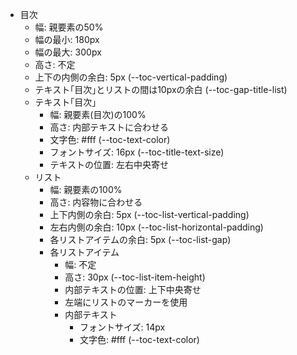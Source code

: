- 目次
    - 幅: 親要素の50%
    - 幅の最小: 180px
    - 幅の最大: 300px
    - 高さ: 不定
    - 上下の内側の余白: 5px (--toc-vertical-padding)
    - テキスト｢目次｣とリストの間は10pxの余白 (--toc-gap-title-list)
    - テキスト｢目次｣
        - 幅: 親要素(目次)の100%
        - 高さ: 内部テキストに合わせる
        - 文字色: #fff (--toc-text-color)
        - フォントサイズ: 16px (--toc-title-text-size)
        - テキストの位置: 左右中央寄せ
    - リスト
        - 幅: 親要素の100%
        - 高さ: 内容物に合わせる
        - 上下内側の余白: 5px (--toc-list-vertical-padding)
        - 左右内側の余白: 10px (--toc-list-horizontal-padding)
        - 各リストアイテムの余白: 5px (--toc-list-gap)
        - 各リストアイテム
            - 幅: 不定
            - 高さ: 30px (--toc-list-item-height)
            - 内部テキストの位置: 上下中央寄せ
            - 左端にリストのマーカーを使用
            - 内部テキスト
                - フォントサイズ: 14px
                - 文字色: #fff (--toc-text-color)
